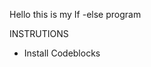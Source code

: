 Hello this is my If -else program

INSTRUTIONS
- Install Codeblocks
<!---
Spncr-Space/Spncr-Space is a ✨ special ✨ repository because its `README.md` (this file) appears on your GitHub profile.
You can click the Preview link to take a look at your changes.
--->
